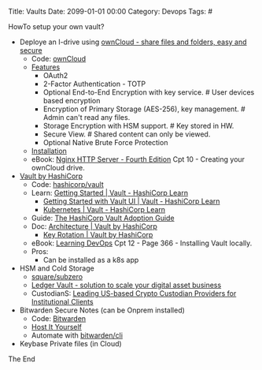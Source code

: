 Title: Vaults
Date: 2099-01-01 00:00
Category: Devops
Tags: #

HowTo setup your own vault?

* Deploye an I-drive using [ownCloud - share files and folders, easy and secure](https://owncloud.com/)
    * Code: [ownCloud](https://github.com/owncloud)
    * [Features](https://owncloud.com/find-the-right-edition/)
        * OAuth2
        * 2-Factor Authentication - TOTP
        * Optional End-to-End Encryption with key service. # User devices based encryption
        * Encryption of Primary Storage (AES-256), key management. # Admin can't read any files.
        * Storage Encryption with HSM support. # Key stored in HW.
        * Secure View. # Shared content can only be viewed.
        * Optional Native Brute Force Protection
    * [Installation](https://doc.owncloud.org/server/10.5/admin_manual/installation/)
    * eBook: [Nginx HTTP Server - Fourth Edition](https://www.packtpub.com/product/nginx-http-server-fourth-edition/9781788623551) Cpt 10 - Creating your ownCloud drive.
* [Vault by HashiCorp](https://www.vaultproject.io/)
    * Code: [hashicorp/vault](https://github.com/hashicorp/vault)
    * Learn: [Getting Started | Vault - HashiCorp Learn](https://learn.hashicorp.com/collections/vault/getting-started)
        * [Getting Started with Vault UI | Vault - HashiCorp Learn](https://learn.hashicorp.com/collections/vault/getting-started-ui)
        * [Kubernetes | Vault - HashiCorp Learn](https://learn.hashicorp.com/collections/vault/kubernetes)
    * Guide: [The HashiCorp Vault Adoption Guide](https://www.hashicorp.com/resources/adopting-hashicorp-vault)
    * Doc: [Architecture | Vault by HashiCorp](https://www.vaultproject.io/docs/internals/architecture.html)
        * [Key Rotation | Vault by HashiCorp](https://www.vaultproject.io/docs/internals/rotation)
    * eBook: [Learning DevOps](https://www.packtpub.com/product/learning-devops/9781838642730) Cpt 12 - Page 366 - Installing Vault locally.
    * Pros:
        * Can be installed as a k8s app
* HSM and Cold Storage 
    * [square/subzero](https://github.com/square/subzero)
    * [Ledger Vault - solution to scale your digital asset business](https://vaultplatform.ledger.com/why-vault)
    * CustodianS: [Leading US-based Crypto Custodian Providers for Institutional Clients](https://medium.com/blockchain4all/leading-us-based-crypto-custodian-providers-for-institutional-clients-3ba9b8683c6d)
* Bitwarden Secure Notes (can be Onprem installed)
    * Code: [Bitwarden](https://github.com/bitwarden)
    * [Host It Yourself](https://bitwarden.com/open-source/)
    * Automate with [bitwarden/cli](https://github.com/bitwarden/cli)
* Keybase Private files (in Cloud)
    
The End

